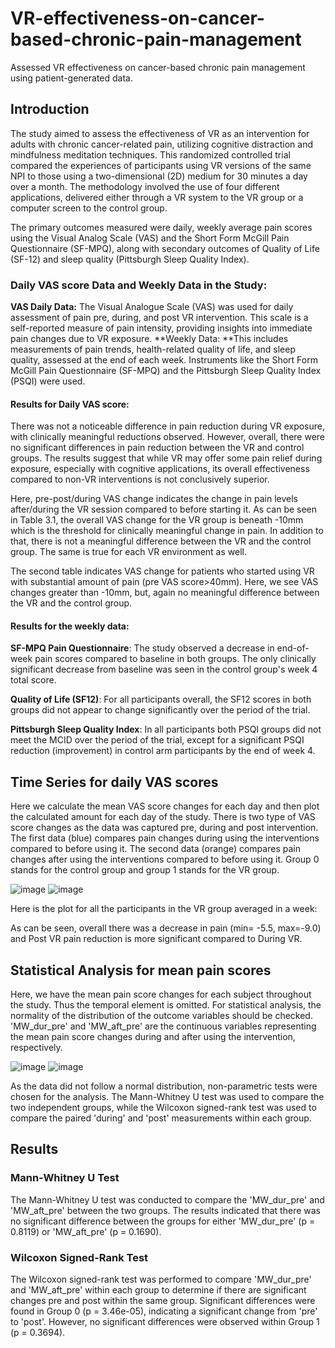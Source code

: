 # VR-effectiveness-on-cancer-based-chronic-pain-management
Assessed VR effectiveness on cancer-based chronic pain management using patient-generated data.

## Introduction
The study aimed to assess the effectiveness of VR as an intervention for adults with chronic cancer-related pain, utilizing cognitive distraction and mindfulness meditation techniques. This randomized controlled trial compared the experiences of participants using VR versions of the same NPI to those using a two-dimensional (2D) medium for 30 minutes a day over a month. The methodology involved the use of four different applications, delivered either through a VR system to the VR group or a computer screen to the control group. 

The primary outcomes measured were daily, weekly average pain scores using the Visual Analog Scale (VAS) and the Short Form McGill Pain Questionnaire (SF-MPQ), along with secondary outcomes of Quality of Life (SF-12) and sleep quality (Pittsburgh Sleep Quality Index).

### Daily VAS score Data and Weekly Data in the Study:
**VAS Daily Data:** The Visual Analogue Scale (VAS) was used for daily assessment of pain pre, during, and post VR intervention. This scale is a self-reported measure of pain intensity, providing insights into immediate pain changes due to VR exposure.
**Weekly Data: **This includes measurements of pain trends, health-related quality of life, and sleep quality, assessed at the end of each week. Instruments like the Short Form McGill Pain Questionnaire (SF-MPQ) and the Pittsburgh Sleep Quality Index (PSQI) were used.

#### Results for Daily VAS score:
There was not a noticeable difference in pain reduction during VR exposure, with clinically meaningful reductions observed. However, overall, there were no significant differences in pain reduction between the VR and control groups. The results suggest that while VR may offer some pain relief during exposure, especially with cognitive applications, its overall effectiveness compared to non-VR interventions is not conclusively superior.

Here, pre-post/during VAS change indicates the change in pain levels after/during the VR session compared to before starting it. As can be seen in Table 3.1, the overall VAS change for the VR group is beneath -10mm which is the threshold for clinically meaningful change in pain. In addition to that, there is not a meaningful difference between the VR and the control group. The same is true for each VR environment as well.

The second table indicates VAS change for patients who started using VR with substantial amount of pain (pre VAS score>40mm). Here, we see VAS changes greater than -10mm, but, again no meaningful difference between the VR and the control group.

#### Results for the weekly data:
**SF-MPQ Pain Questionnaire**: The study observed a decrease in end-of-week pain scores compared to baseline in both groups. The only clinically significant decrease from baseline was seen in the control group's week 4 total score. 

**Quality of Life (SF12)**: For all participants overall, the SF12 scores in both groups did not appear to change significantly over the period of the trial.

**Pittsburgh Sleep Quality Index**: In all participants both PSQI groups did not meet the MCID over the period of the trial, except for a significant PSQI reduction (improvement) in control arm participants by the end of week 4.

## Time Series for daily VAS scores
Here we calculate the mean VAS score changes for each day and then plot the calculated amount for each day of the study. There is two type of VAS score changes as the data was captured pre, during and post intervention. The first data (blue) compares pain changes during using the interventions compared to before using it. The second data (orange) compares pain changes after using the interventions compared to before using it. Group 0 stands for the control group and group 1 stands for the VR group.

![image](https://github.com/user-attachments/assets/82c82f28-5a7f-4fe6-8881-b508ac1ec4b4)
![image](https://github.com/user-attachments/assets/7b7ee183-f359-4cd8-9e0e-a0fa50f2fb7f)

 
Here is the plot for all the participants in the VR group averaged in a week:
 
As can be seen, overall there was a decrease in pain (min= -5.5, max=-9.0) and Post VR pain reduction is more significant compared to During VR.
## Statistical Analysis for mean pain scores 
Here, we have the mean pain score changes for each subject throughout the study. Thus the temporal element is omitted. For statistical analysis, the normality of the distribution of the outcome variables should be checked. 'MW_dur_pre' and 'MW_aft_pre' are the continuous variables representing the mean pain score changes during and after using the intervention, respectively.

![image](https://github.com/user-attachments/assets/fa74dd5a-5694-4497-8a3b-ad3145c50983)  ![image](https://github.com/user-attachments/assets/d6d49c21-a473-4f1b-bd82-ded8507d4dc2)



As the data did not follow a normal distribution, non-parametric tests were chosen for the analysis. The Mann-Whitney U test was used to compare the two independent groups, while the Wilcoxon signed-rank test was used to compare the paired 'during' and 'post' measurements within each group. 

## Results
### Mann-Whitney U Test
The Mann-Whitney U test was conducted to compare the 'MW_dur_pre' and 'MW_aft_pre' between the two groups. The results indicated that there was no significant difference between the groups for either 'MW_dur_pre' (p = 0.8119) or 'MW_aft_pre' (p = 0.1690).

### Wilcoxon Signed-Rank Test
The Wilcoxon signed-rank test was performed to compare 'MW_dur_pre' and 'MW_aft_pre' within each group to determine if there are significant changes pre and post within the same group. Significant differences were found in Group 0 (p = 3.46e-05), indicating a significant change from 'pre' to 'post'. However, no significant differences were observed within Group 1 (p = 0.3694).

